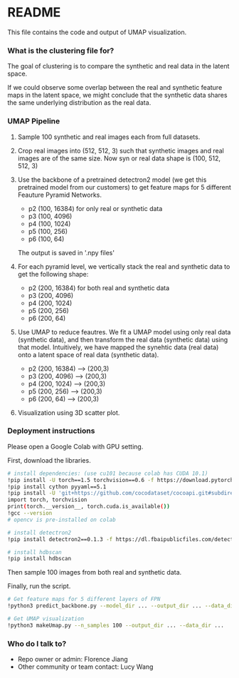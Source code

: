 # README #

This file contains the code and output of UMAP visualization.

### What is the clustering file for? ###

The goal of clustering is to compare the synthetic and real data in the latent space.

If we could observe some overlap between the real and synthetic feature maps in the latent space, we might conclude that the synthetic data shares the same underlying distribution as the real data.

### UMAP Pipeline ###

1. Sample 100 synthetic and real images each from full datasets.
2. Crop real images into (512, 512, 3) such that synthetic images and real images are of the same size. Now syn or real data shape is (100, 512, 512, 3)
3. Use the backbone of a pretrained detectron2 model (we get this pretrained model from our customers) to get feature maps for 5 different Feauture Pyramid Networks.
	- p2 (100, 16384) for only real or synthetic data
	- p3 (100, 4096)
	- p4 (100, 1024)
	- p5 (100, 256)
	- p6 (100, 64)
	
	The output is saved in '.npy files'
	
4. For each pyramid level, we vertically stack the real and synthetic data to get the following shape:
	- p2 (200, 16384) for both real and synthetic data
	- p3 (200, 4096)
	- p4 (200, 1024)
	- p5 (200, 256)
	- p6 (200, 64)
5. Use UMAP to reduce feautres. We fit a UMAP model using only real data (synthetic data), and then transform the real data (synthetic data) using that model. Intuitively, we have mapped the synehtic data (real data) onto a latent space of real data (synthetic data).
	- p2 (200, 16384) 	--> (200,3)
	- p3 (200, 4096)	--> (200,3)
	- p4 (200, 1024)	--> (200,3)
	- p5 (200, 256)		--> (200,3)
	- p6 (200, 64)		--> (200,3)
	
6. Visualization using 3D scatter plot.


### Deployment instructions ###

Please open a Google Colab with GPU setting.

First, download the libraries.

```bash
# install dependencies: (use cu101 because colab has CUDA 10.1)
!pip install -U torch==1.5 torchvision==0.6 -f https://download.pytorch.org/whl/cu101/torch_stable.html 
!pip install cython pyyaml==5.1
!pip install -U 'git+https://github.com/cocodataset/cocoapi.git#subdirectory=PythonAPI'
import torch, torchvision
print(torch.__version__, torch.cuda.is_available())
!gcc --version
# opencv is pre-installed on colab
```

```bash
# install detectron2
!pip install detectron2==0.1.3 -f https://dl.fbaipublicfiles.com/detectron2/wheels/cu101/torch1.5/index.html
```

```bash
# install hdbscan
!pip install hdbscan
```

Then sample 100 images from both real and synthetic data.

Finally, run the script.

```bash
# Get feature maps for 5 different layers of FPN 
!python3 predict_backbone.py --model_dir ... --output_dir ... --data_dir ...

# Get UMAP visualization
!python3 makeUmap.py --n_samples 100 --output_dir ... --data_dir ...
```

### Who do I talk to? ###

* Repo owner or admin: Florence Jiang
* Other community or team contact: Lucy Wang